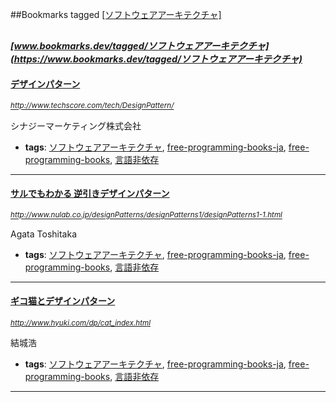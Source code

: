##Bookmarks tagged [[ソフトウェアアーキテクチャ]](https://www.bookmarks.dev?q=[ソフトウェアアーキテクチャ])

_<sup><sup>[www.bookmarks.dev/tagged/ソフトウェアアーキテクチャ](https://www.bookmarks.dev/tagged/ソフトウェアアーキテクチャ)</sup></sup>_
---
#### [デザインパターン](http://www.techscore.com/tech/DesignPattern/)
_<sup>http://www.techscore.com/tech/DesignPattern/</sup>_

シナジーマーケティング株式会社
* **tags**: [ソフトウェアアーキテクチャ](../tagged/ソフトウェアアーキテクチャ.md), [free-programming-books-ja](../tagged/free-programming-books-ja.md), [free-programming-books](../tagged/free-programming-books.md), [言語非依存](../tagged/言語非依存.md)
---
#### [サルでもわかる 逆引きデザインパターン](http://www.nulab.co.jp/designPatterns/designPatterns1/designPatterns1-1.html)
_<sup>http://www.nulab.co.jp/designPatterns/designPatterns1/designPatterns1-1.html</sup>_

Agata Toshitaka
* **tags**: [ソフトウェアアーキテクチャ](../tagged/ソフトウェアアーキテクチャ.md), [free-programming-books-ja](../tagged/free-programming-books-ja.md), [free-programming-books](../tagged/free-programming-books.md), [言語非依存](../tagged/言語非依存.md)
---
#### [ギコ猫とデザインパターン](http://www.hyuki.com/dp/cat_index.html)
_<sup>http://www.hyuki.com/dp/cat_index.html</sup>_

結城浩
* **tags**: [ソフトウェアアーキテクチャ](../tagged/ソフトウェアアーキテクチャ.md), [free-programming-books-ja](../tagged/free-programming-books-ja.md), [free-programming-books](../tagged/free-programming-books.md), [言語非依存](../tagged/言語非依存.md)
---

